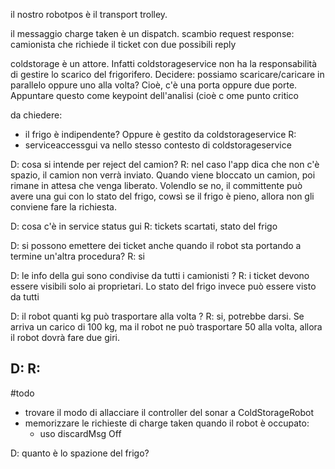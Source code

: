 il nostro robotpos è il transport trolley.

il messaggio charge taken è un dispatch.
scambio request response: camionista che richiede il ticket con due possibili reply

coldstorage è un attore. Infatti coldstorageservice non ha la responsabilità di gestire lo scarico del frigorifero. Decidere: possiamo scaricare/caricare in parallelo oppure uno alla volta? Cioè, c'è una porta oppure due porte. Appuntare questo come keypoint dell'analisi (cioè c ome punto critico

da chiedere:
- il frigo è indipendente? Oppure è gestito da coldstorageservice
R: 
- serviceaccessgui va nello stesso contesto di coldstorageservice

D: cosa si intende per reject del camion?
R: nel caso l'app dica che non c'è spazio, il camion non verrà inviato. Quando viene bloccato un camion, poi rimane in attesa che venga liberato. Volendlo se no, il committente può avere una gui con lo stato del frigo, cowsì se il frigo è pieno, allora non gli conviene fare la richiesta.

D: cosa c'è in service status gui
R: tickets scartati, stato del frigo

D: si possono emettere dei ticket anche quando il robot sta portando a termine un'altra procedura?
R: si

D: le info della gui sono condivise da tutti i camionisti ?
R: i ticket devono essere visibili solo ai proprietari. Lo stato del frigo invece può essere visto da tutti

D: il robot quanti kg può trasportare alla volta ?
R: si, potrebbe darsi. Se arriva un carico di 100 kg, ma il robot ne può trasportare 50 alla volta, allora il robot dovrà fare due giri.

D: 
R:
-

#todo
- trovare il modo di allacciare il controller del sonar a ColdStorageRobot
- memorizzare le richieste di charge taken quando il robot è occupato: 
	- uso discardMsg Off 

D: quanto è lo spazione del frigo? 
